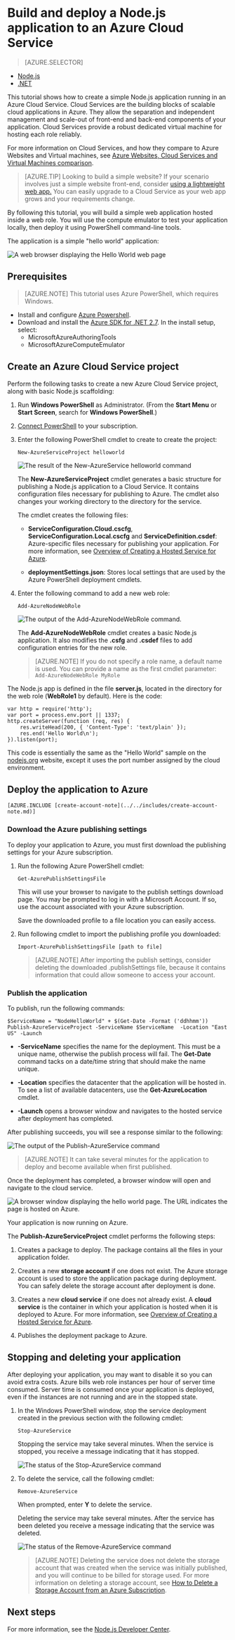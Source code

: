 <properties
	pageTitle="Node.js Getting Started Guide | Microsoft Azure"
	description="Learn how to create a simple Node.js web application and deploy it to an Azure cloud service."
	services="cloud-services"
	documentationCenter="nodejs"
	authors="rmcmurray"
	manager="wpickett"
	editor=""/>

<tags
	ms.service="cloud-services"
	ms.workload="tbd"
	ms.tgt_pltfrm="na" 
	ms.devlang="nodejs"
	ms.topic="hero-article"
	ms.date="04/08/2016" 
	ms.author="robmcm"/>


# Build and deploy a Node.js application to an Azure Cloud Service

> [AZURE.SELECTOR]
- [Node.js](cloud-services-nodejs-develop-deploy-app.md)
- [.NET](cloud-services-dotnet-get-started.md)

This tutorial shows how to create a simple Node.js application running
in an Azure Cloud Service. Cloud Services are the building blocks of
scalable cloud applications in Azure. They allow the separation and independent
management and scale-out of front-end and back-end components of your application.  Cloud Services
provide a robust dedicated virtual machine for hosting each role reliably.

For more information on Cloud Services, and how they compare to Azure Websites and Virtual machines, see [Azure Websites, Cloud Services and Virtual Machines comparison](../app-service-web/choose-web-site-cloud-service-vm.md).

>[AZURE.TIP] Looking to build a simple website? If your scenario involves just a simple website front-end, consider <a href="../app-service-web/web-sites-nodejs-develop-deploy-mac.md">using a lightweight web app.</a> You can easily upgrade to a Cloud Service as your web app grows and your requirements change.


By following this tutorial, you will build a simple web application hosted inside a web role. You
will use the compute emulator to test your application locally, then deploy it
using PowerShell command-line tools.

The application is a simple "hello world" application:

![A web browser displaying the Hello World web page](./media/cloud-services-nodejs-develop-deploy-app/node14.png)

## Prerequisites

> [AZURE.NOTE] This tutorial uses Azure PowerShell, which requires Windows.

- Install and configure [Azure Powershell](../powershell-install-configure.md).
- Download and install the [Azure SDK for .NET 2.7](http://www.microsoft.com/en-us/download/details.aspx?id=48178). In the install setup, select:
    - MicrosoftAzureAuthoringTools
    - MicrosoftAzureComputeEmulator


## Create an Azure Cloud Service project

Perform the following tasks to create a new Azure Cloud Service project, along with basic Node.js scaffolding:


1. Run **Windows PowerShell** as Administrator. (From the **Start Menu** or **Start Screen**, search for **Windows PowerShell**.)

2.  [Connect PowerShell](powershell-install-configure.md#how-to-connect-to-your-subscription) to your subscription.
3.  Enter the following PowerShell cmdlet to create to create the project:

        New-AzureServiceProject helloworld

	![The result of the New-AzureService helloworld command](./media/cloud-services-nodejs-develop-deploy-app/node9.png)

	The **New-AzureServiceProject** cmdlet generates a basic structure for publishing a Node.js application to a Cloud Service. It contains configuration files necessary for publishing to Azure. The cmdlet also changes your working directory to the directory for the service.

	The cmdlet creates the following files:

	-   **ServiceConfiguration.Cloud.cscfg**,
        **ServiceConfiguration.Local.cscfg** and **ServiceDefinition.csdef**:
        Azure-specific files necessary for publishing your
        application. For more information, see
        [Overview of Creating a Hosted Service for Azure][].

	-   **deploymentSettings.json**: Stores local settings that are used by
        the Azure PowerShell deployment cmdlets.

4.  Enter the following command to add a new web role:

        Add-AzureNodeWebRole

	![The output of the Add-AzureNodeWebRole command.](./media/cloud-services-nodejs-develop-deploy-app/node11.png)

	The **Add-AzureNodeWebRole** cmdlet creates a basic Node.js application. It also modifies the **.csfg** and **.csdef** files to add configuration entries for the new role.

	> [AZURE.NOTE] If you do not specify a role name, a default name is used. You can provide a name as the first cmdlet parameter: `Add-AzureNodeWebRole MyRole`


The Node.js app is defined in the file **server.js**, located in the directory for the web role (**WebRole1** by default). Here is the code:

	var http = require('http');
	var port = process.env.port || 1337;
	http.createServer(function (req, res) {
	    res.writeHead(200, { 'Content-Type': 'text/plain' });
	    res.end('Hello World\n');
	}).listen(port);

This code is essentially the same as the "Hello World" sample on the [nodejs.org][] website, except it uses the port number assigned by the cloud environment.

## Deploy the application to Azure

	[AZURE.INCLUDE [create-account-note](../../includes/create-account-note.md)]


### Download the Azure publishing settings

To deploy your application to Azure, you must first download the publishing settings for your Azure subscription.

1.  Run the following Azure PowerShell cmdlet:

        Get-AzurePublishSettingsFile

	This will use your browser to navigate to the publish settings download page. You may be prompted to log in with a Microsoft Account. If so, use the account associated with your Azure subscription.

	Save the downloaded profile to a file location you can easily access.

2.  Run following cmdlet to import the publishing profile you downloaded:

        Import-AzurePublishSettingsFile [path to file]


	> [AZURE.NOTE] After importing the publish settings, consider deleting the downloaded .publishSettings file, because it contains information that could allow someone to access your account.


### Publish the application

To publish, run the following commands:

  	$ServiceName = "NodeHelloWorld" + $(Get-Date -Format ('ddhhmm'))   
	Publish-AzureServiceProject -ServiceName $ServiceName  -Location "East US" -Launch

- **-ServiceName** specifies the name for the deployment. This must be a unique name, otherwise the publish process will fail. The **Get-Date** command tacks on a date/time string that should make the name unique.

- **-Location** specifies the datacenter that the application will be hosted in. To see a list of available datacenters, use the **Get-AzureLocation** cmdlet.

- **-Launch** opens a browser window and navigates to the hosted service after deployment has completed.

After publishing succeeds, you will see a response similar to the following:

![The output of the Publish-AzureService command](./media/cloud-services-nodejs-develop-deploy-app/node19.png)

> [AZURE.NOTE]
> It can take several minutes for the application to deploy and become available when first published.

Once the deployment has completed, a browser window will open and navigate to the cloud service.


![A browser window displaying the hello world page. The URL indicates the page is hosted on Azure.](./media/cloud-services-nodejs-develop-deploy-app/node21.png)

Your application is now running on Azure.

The **Publish-AzureServiceProject** cmdlet performs the following steps:

1.  Creates a package to deploy. The package contains all the files in your application folder.

2.  Creates a new **storage account** if one does not exist. The Azure storage account is used to store the application package during deployment. You can safely delete the storage account after deployment is done.

3.  Creates a new **cloud service** if one does not already exist. A **cloud service** is the container in which your application is hosted when it is deployed to Azure. For more information, see [Overview of Creating a Hosted Service for Azure][].

4.  Publishes the deployment package to Azure.



## Stopping and deleting your application

After deploying your application, you may want to disable it so you can avoid extra costs. Azure bills web role instances per hour of server time consumed. Server time is consumed once your application is deployed, even if the instances are not running and are in the stopped state.

1.  In the Windows PowerShell window, stop the service deployment created in the previous section with the following cmdlet:

        Stop-AzureService

	Stopping the service may take several minutes. When the service is stopped, you receive a message indicating that it has stopped.

	![The status of the Stop-AzureService command](./media/cloud-services-nodejs-develop-deploy-app/node48.png)

2.  To delete the service, call the following cmdlet:

        Remove-AzureService

	When prompted, enter **Y** to delete the service.

	Deleting the service may take several minutes. After the service has been deleted you receive a message indicating that the service was deleted.

	![The status of the Remove-AzureService command](./media/cloud-services-nodejs-develop-deploy-app/node49.png)

	> [AZURE.NOTE] Deleting the service does not delete the storage account that was created when the service was initially published, and you will continue to be billed for storage used. For more information on deleting a storage account, see [How to Delete a Storage Account from an Azure Subscription](http://msdn.microsoft.com/library/windowsazure/hh531562.aspx).

## Next steps

For more information, see the [Node.js Developer Center](/develop/nodejs/).

[The Windows Start menu with the Azure SDK Node.js entry expanded]: ./media/cloud-services-nodejs-develop-deploy-app/azure-powershell-menu.png
[mkdir]: ./media/cloud-services-nodejs-develop-deploy-app/getting-started-6.png
[nodejs.org]: http://nodejs.org/
[A directory listing of the helloworld folder.]: ./media/cloud-services-nodejs-develop-deploy-app/getting-started-7.png
[Overview of Creating a Hosted Service for Azure]: http://msdn.microsoft.com/library/windowsazure/jj155995.aspx
[A directory listing of the WebRole1 folder]: ./media/cloud-services-nodejs-develop-deploy-app/getting-started-8.png
[The menu displayed when right-clicking the Azure emulator from the task bar.]: ./media/cloud-services-nodejs-develop-deploy-app/getting-started-11.png
[A browser window displaying http://www.windowsazure.com/ with the Free Trial link highlighted]: ./media/cloud-services-nodejs-develop-deploy-app/getting-started-12.png
[A browser window displaying the liveID sign in page]: ./media/cloud-services-nodejs-develop-deploy-app/getting-started-13.png
[Internet Explorer displaying the save as dialog for the publishSettings file.]: ./media/cloud-services-nodejs-develop-deploy-app/getting-started-14.png

[The full status output of the Publish-AzureService command]: ./media/cloud-services-nodejs-develop-deploy-app/node20.png
[How to Delete a Storage Account from an Azure Subscription]: https://www.windowsazure.com/manage/services/storage/how-to-manage-a-storage-account/
[powershell-menu]: ./media/cloud-services-nodejs-develop-deploy-app/azure-powershell-start.png
 
